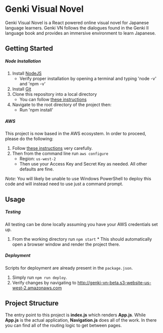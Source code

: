 # Genki Visual Novel

Genki Visual Novel is a React powered online visual novel for Japanese language learners.  Genki VN follows the dialogues found in the Genki II language book and provides an immersive environment to learn Japanese.

## Getting Started

##### Node Installation

1. Install [NodeJS](https://nodejs.org/en/)
    * Verify proper installation by opening a terminal and typing 'node -v' and 'npm -v'
1. Install [Git](https://git-scm.com/downloads)
1. Clone this repository into a local directory
    * You can follow [these instructions](https://help.github.com/articles/cloning-a-repository/)
1. Navigate to the root directory of the project then:
    * Run 'npm install'

##### AWS

This project is now based in the AWS ecosystem.  In order to proceed, please do the following:
1. Follow [these instructions](https://docs.aws.amazon.com/cli/latest/userguide/cli-chap-install.html) very carefully.
1. Then from the command line run `aws configure`
    * Region: `us-west-2`
    * Then use your Access Key and Secret Key as needed.  All other defaults are fine.

*Note:* You will likely be unable to use Windows PowerShell to deploy this code and will instead need to use just a command prompt.


## Usage

##### Testing
All testing can be done locally assuming you have your AWS credentials set up.
  1. From the working directory run `npm start`
    * This should automatically open a browser window and render the project there.

##### Deployment
Scripts for deployment are already present in the `package.json`.
1.  Simply run `npm run deploy`.
1.  Verify changes by navigating to http://genki-vn-beta.s3-website-us-west-2.amazonaws.com

## Project Structure

The entry point to this project is **index.js** which renders **App.js**.  While **App.js** is the actual application, **Navigation.js** does all of the work.  In there you can find all of the routing logic to get between pages.
